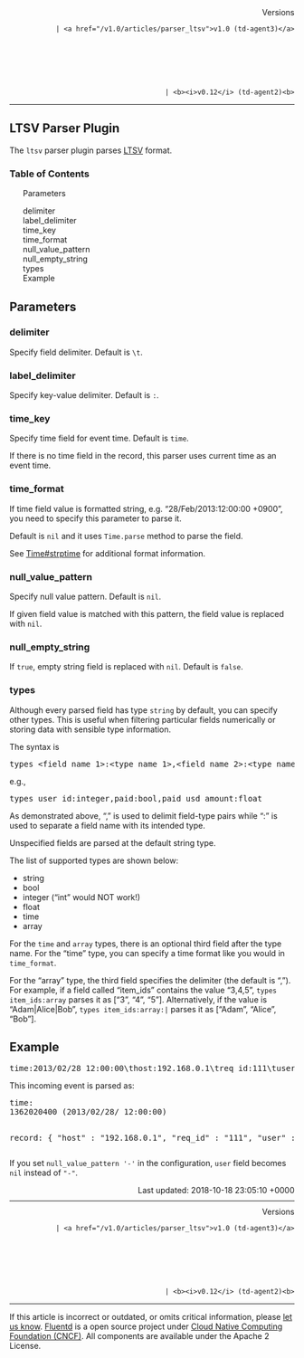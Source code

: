 <article>
<div style="text-align:right">
<div style="text-align:right">
Versions 
  
    
    | <a href="/v1.0/articles/parser_ltsv">v1.0 (td-agent3)</a>
    
  

  

  
    
    | <b><i>v0.12</i> (td-agent2)<b>
</b></b>
</div>
</div>
<hr size="1" style="margin-top: 10px; margin-bottom: 10px; color: rgba(0, 0, 0, .15);"/>
<hgroup>
<h1>LTSV Parser Plugin</h1>
</hgroup>
<p>The <code>ltsv</code> parser plugin parses <a href="http://ltsv.org/">LTSV</a> format.</p>
<a name="parameters"></a>
<section id="table-of-contents"><h3>Table of Contents</h3>
<ul id="toc">
<li class="toc-item"><a href="#parameters">Parameters</a></li>
<ul class="sub-toc">
<li class="sub-toc-item"><a href="#delimiter">delimiter</a></li>
<li class="sub-toc-item"><a href="#label_delimiter">label_delimiter</a></li>
<li class="sub-toc-item"><a href="#time_key">time_key</a></li>
<li class="sub-toc-item"><a href="#time_format">time_format</a></li>
<li class="sub-toc-item"><a href="#null_value_pattern">null_value_pattern</a></li>
<li class="sub-toc-item"><a href="#null_empty_string">null_empty_string</a></li>
<li class="sub-toc-item"><a href="#types">types</a></li>
</ul>
<li class="toc-item"><a href="#example">Example</a></li>
</ul>
</section>
<h2>Parameters</h2>
<a name="delimiter"></a><h3>delimiter</h3>
<p>Specify field delimiter. Default is <code>\t</code>.</p>
<a name="label_delimiter"></a><h3>label_delimiter</h3>
<p>Specify key-value delimiter. Default is <code>:</code>.</p>
<a name="time_key"></a><h3>time_key</h3>
<p>Specify time field for event time. Default is <code>time</code>.</p>
<p>If there is no time field in the record, this parser uses current time as an event time.</p>
<a name="time_format"></a><h3>time_format</h3>
<p>If time field value is formatted string, e.g. “28/Feb/2013:12:00:00 +0900”, you need to specify this parameter to parse it.</p>
<p>Default is <code>nil</code> and it uses <code>Time.parse</code> method to parse the field.</p>
<p>See <a href="http://ruby-doc.org/stdlib-2.4.1/libdoc/time/rdoc/Time.html#method-c-strptime">Time#strptime</a> for additional format information.</p>
<a name="null_value_pattern"></a><h3>null_value_pattern</h3>
<p>Specify null value pattern. Default is <code>nil</code>.</p>
<p>If given field value is matched with this pattern, the field value is replaced with <code>nil</code>.</p>
<a name="null_empty_string"></a><h3>null_empty_string</h3>
<p>If <code>true</code>, empty string field is replaced with <code>nil</code>. Default is <code>false</code>.</p>
<a name="types"></a><h3>types</h3>
<p>Although every parsed field has type <code>string</code> by default, you can specify other types. This is useful when filtering particular fields numerically or storing data with sensible type information.</p>
<p>The syntax is</p>
<pre class="CodeRay">types &lt;field_name_1&gt;:&lt;type_name_1&gt;,&lt;field_name_2&gt;:&lt;type_name_2&gt;,...
</pre>
<p>e.g.,</p>
<pre class="CodeRay">types user_id:integer,paid:bool,paid_usd_amount:float
</pre>
<p>As demonstrated above, “,” is used to delimit field-type pairs while “:” is used to separate a field name with its intended type.</p>
<p>Unspecified fields are parsed at the default string type.</p>
<p>The list of supported types are shown below:</p>
<ul>
<li>string</li>
<li>bool</li>
<li>integer (“int” would NOT work!)</li>
<li>float</li>
<li>time</li>
<li>array</li>
</ul>
<p>For the <code>time</code> and <code>array</code> types, there is an optional third field after the type name. For the “time” type, you can specify a time format like you would in <code>time_format</code>.</p>
<p>For the “array” type, the third field specifies the delimiter (the default is “,”). For example, if a field called “item_ids” contains the value “3,4,5”, <code>types item_ids:array</code> parses it as [“3”, “4”, “5”]. Alternatively, if the value is “Adam|Alice|Bob”, <code>types item_ids:array:|</code> parses it as [“Adam”, “Alice”, “Bob”].</p>
<a name="example"></a><h2>Example</h2>
<pre class="CodeRay">time:2013/02/28 12:00:00\thost:192.168.0.1\treq_id:111\tuser:-
</pre>
<p>This incoming event is parsed as:</p>
<pre class="CodeRay">time:
1362020400 (2013/02/28/ 12:00:00)

record:
{
  "host"   : "192.168.0.1",
  "req_id" : "111",
  "user"   : "-"
}
</pre>
<p>If you set <code>null_value_pattern '-'</code> in the configuration, <code>user</code> field becomes <code>nil</code> instead of <code>"-"</code>.</p>
<div style="text-align:right">
  Last updated: 2018-10-18 23:05:10 +0000
  </div>
<hr size="1" style="margin-top: 10px; margin-bottom: 10px; color: rgba(0, 0, 0, .15);"/>
<div style="text-align:right">
Versions 
  
    
    | <a href="/v1.0/articles/parser_ltsv">v1.0 (td-agent3)</a>
    
  

  

  
    
    | <b><i>v0.12</i> (td-agent2)<b>
</b></b>
</div>
<hr size="1" style="margin-top: 10px; margin-bottom: 10px; color: rgba(0, 0, 0, .15);"/>
<p>
    If this article is incorrect or outdated, or omits critical information, please <a href="https://github.com/fluent/fluentd-docs/issues?state=open">let us know</a>. <a href="http://www.fluentd.org/">Fluentd</a> is a  open source project under <a href="https://cncf.io/">Cloud Native Computing Foundation (CNCF)</a>. All components are available under the Apache 2 License.
  </p>
</article>